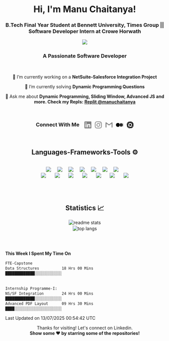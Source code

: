 <!-- Heading -->
<h1 align="center">Hi, I'm Manu Chaitanya!</h1>
<h3 align="center">B.Tech Final Year Student at Bennett University, Times Group || Software Developer Intern at Crowe Horwath</h3>
<!-- <p align = "center"> <img  title="Manu Chaitanya" alt="Manu Chaitanya" width="600" src="./logos/animation.gif" /> </p> -->
<div align="center">
<img src="https://github.com/Anmol-Baranwal/Cool-GIFs-For-GitHub/assets/74038190/3b4607a1-1cc6-41f1-926f-892ae880e7a5" width="500">

</div>  
<h3 align="center">A Passionate Software Developer </h3>

<br/>


<!-- About -->
<div align="center">
 
 🔭 I’m currently working on a **NetSuite-Salesforce Integration Project**

 🦾 I’m currently solving **Dynamic Programming Questions**

 💬 Ask me about **Dynamic Programming, Sliding Window, Advanced JS and more. Check my Repls: [Replit @manuchaitanya](https://replit.com/@ManuChaitanya)**

</div>

 
<br/>


 <!-- Connect -->
 <h3 align = "center">
  Connect With Me &nbsp;&nbsp;
  <a href="www.linkedin.com/in/manuchaitanya"><img align="center" title="LinkedIn - Manu Chaitanya" alt="LinkedIn" width="22px" src="./logos/linkedin.svg" /></a>&nbsp;&nbsp;
  <a href="https://www.instagram.com/m7chaitanya/"><img align="center" title="Instagram - Manu Chaitanya" alt="Instagram" width="22px" src="./logos/instagram.svg" /></a>&nbsp;&nbsp;
  <a href="mailto:root2924100@gmail.com"><img align="center" title="Mail - Manu Chaitanya" alt="Mail" width="22px" src="./logos/gmail.svg" /></a>&nbsp;&nbsp;
  <a href="https://medium.com/@manuchaitanya"><img align="center" title="Medium - Manu Chaitanya" alt="Medium" width="22px" src="./logos/medium-icon-svgrepo-com.svg" /></a>&nbsp;&nbsp;
  <a href="https://replit.com/@ManuChaitanya"><img align="center" title="Replit - Manu Chaitanya" alt="Replit" width="22px" src="./logos/replit.svg" /></a>
</h3>


<br>


 <!-- Language Framework -->
<h2 align="center">Languages-Frameworks-Tools ⚙️ </h2>
<br/>
<div align="center">
    <img src="https://skillicons.dev/icons?i=java" />&nbsp;&nbsp;&nbsp;&nbsp;
    <img src="https://skillicons.dev/icons?i=html" />&nbsp;&nbsp;&nbsp;&nbsp;
    <img src="https://skillicons.dev/icons?i=css" />&nbsp;&nbsp;&nbsp;&nbsp;
    <img src="https://skillicons.dev/icons?i=javascript" />&nbsp;&nbsp;&nbsp;&nbsp;
    <img src="https://skillicons.dev/icons?i=bootstrap" />&nbsp;&nbsp;&nbsp;&nbsp;
    <img src="https://skillicons.dev/icons?i=mysql" />&nbsp;&nbsp;&nbsp;&nbsp;
    <img src="https://skillicons.dev/icons?i=php" />&nbsp;&nbsp;&nbsp;&nbsp;
 <br/>
    <img src="https://skillicons.dev/icons?i=react" />&nbsp;&nbsp;&nbsp;&nbsp;&nbsp;&nbsp;
    <img src="https://skillicons.dev/icons?i=mongodb" />&nbsp;&nbsp;&nbsp;&nbsp;&nbsp;&nbsp;
    <img src="https://skillicons.dev/icons?i=nodejs" />&nbsp;&nbsp;&nbsp;&nbsp;&nbsp;&nbsp;
    <img src="https://skillicons.dev/icons?i=express" />&nbsp;&nbsp;&nbsp;&nbsp;&nbsp;&nbsp;
    <img src="https://skillicons.dev/icons?i=vscode" />&nbsp;&nbsp;&nbsp;&nbsp;&nbsp;&nbsp;
    <img src="https://skillicons.dev/icons?i=git" />&nbsp;&nbsp;&nbsp;&nbsp;&nbsp;&nbsp;
    <img src="https://skillicons.dev/icons?i=github" />
</div>


<br/><br/>


<!-- Statistics -->
<h2 align="center">Statistics 📈</h2>
<div align=center>
  <img width=600 src="https://github-readme-stats-salesp07.vercel.app/api?username=manuchaitanya17&count_private=true&show_icons=true&theme=react&rank_icon=github&border_radius=10" alt="readme stats" />
 
 <br>
 
  <img width=600 align="center" src="https://github-readme-stats-salesp07.vercel.app/api/top-langs/?username=manuchaitanya17&langs_count=8&layout=compact&theme=react&border_radius=10&size_weight=1&count_weight=1&exclude_repo=github-readme-stats" alt="top langs" />
</div>


<br/><br/>

**This Week I Spent My Time On** 

```text
FTE-Capstone 
Data Structures          18 Hrs 00 Mins        █████████████░░░░░░░░░░░░   


Internship Programme-I:
NS/SF Integration        24 Hrs 00 Mins        █████████████░░░░░░░░░░░░   
Advanced PDF Layout      09 Hrs 30 Mins        ████░░░░░░░░░░░░░░░░░░░░░   

```
Last Updated on 13/07/2025 00:54:42 UTC

<p align="center">
    Thanks for visiting!
    Let's connect on Linkedin.
    <br>
    <b>
      Show some ❤️ by starring some of the repositories!
    </b>
</p>

<br/>

